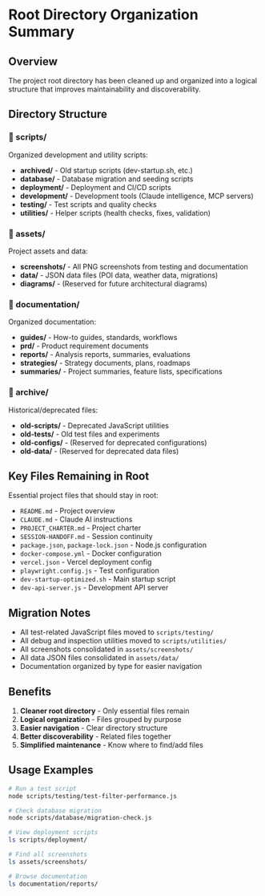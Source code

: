 # Root Directory Organization Summary

## Overview
The project root directory has been cleaned up and organized into a logical structure that improves maintainability and discoverability.

## Directory Structure

### 📁 scripts/
Organized development and utility scripts:
- **archived/** - Old startup scripts (dev-startup.sh, etc.)
- **database/** - Database migration and seeding scripts
- **deployment/** - Deployment and CI/CD scripts
- **development/** - Development tools (Claude intelligence, MCP servers)
- **testing/** - Test scripts and quality checks
- **utilities/** - Helper scripts (health checks, fixes, validation)

### 📁 assets/
Project assets and data:
- **screenshots/** - All PNG screenshots from testing and documentation
- **data/** - JSON data files (POI data, weather data, migrations)
- **diagrams/** - (Reserved for future architectural diagrams)

### 📁 documentation/
Organized documentation:
- **guides/** - How-to guides, standards, workflows
- **prd/** - Product requirement documents
- **reports/** - Analysis reports, summaries, evaluations
- **strategies/** - Strategy documents, plans, roadmaps
- **summaries/** - Project summaries, feature lists, specifications

### 📁 archive/
Historical/deprecated files:
- **old-scripts/** - Deprecated JavaScript utilities
- **old-tests/** - Old test files and experiments
- **old-configs/** - (Reserved for deprecated configurations)
- **old-data/** - (Reserved for deprecated data files)

## Key Files Remaining in Root
Essential project files that should stay in root:
- `README.md` - Project overview
- `CLAUDE.md` - Claude AI instructions
- `PROJECT_CHARTER.md` - Project charter
- `SESSION-HANDOFF.md` - Session continuity
- `package.json`, `package-lock.json` - Node.js configuration
- `docker-compose.yml` - Docker configuration
- `vercel.json` - Vercel deployment config
- `playwright.config.js` - Test configuration
- `dev-startup-optimized.sh` - Main startup script
- `dev-api-server.js` - Development API server

## Migration Notes
- All test-related JavaScript files moved to `scripts/testing/`
- All debug and inspection utilities moved to `scripts/utilities/`
- All screenshots consolidated in `assets/screenshots/`
- All data JSON files consolidated in `assets/data/`
- Documentation organized by type for easier navigation

## Benefits
1. **Cleaner root directory** - Only essential files remain
2. **Logical organization** - Files grouped by purpose
3. **Easier navigation** - Clear directory structure
4. **Better discoverability** - Related files together
5. **Simplified maintenance** - Know where to find/add files

## Usage Examples
```bash
# Run a test script
node scripts/testing/test-filter-performance.js

# Check database migration
node scripts/database/migration-check.js

# View deployment scripts
ls scripts/deployment/

# Find all screenshots
ls assets/screenshots/

# Browse documentation
ls documentation/reports/
```
